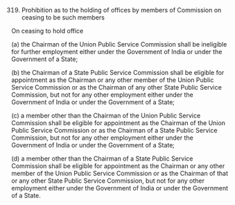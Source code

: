 319. Prohibition as to the holding of offices by members of Commission on ceasing to be such members

On ceasing to hold office

(a) the Chairman of the Union Public Service Commission shall be ineligible for further employment either under the Government of India or under the Government of a State;

(b) the Chairman of a State Public Service Commission shall be eligible for appointment as the Chairman or any other member of the Union Public Service Commission or as the Chairman of any other State Public Service Commission, but not for any other employment either under the Government of India or under the Government of a State;

(c) a member other than the Chairman of the Union Public Service Commission shall be eligible for appointment as the Chairman of the Union Public Service Commission or as the Chairman of a State Public Service Commission, but not for any other employment either under the Government of India or under the Government of a State;

(d) a member other than the Chairman of a State Public Service Commission shall be eligible for appointment as the Chairman or any other member of the Union Public Service Commission or as the Chairman of that or any other State Public Service Commission, but not for any other employment either under the Government of India or under the Government of a State.


